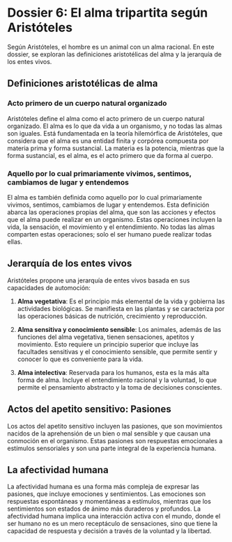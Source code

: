 # Dossier 6: El alma tripartita según Aristóteles

Según Aristóteles, el hombre es un animal con un alma racional. En este dossier, se exploran las definiciones aristotélicas del alma y la jerarquía de los entes vivos.

## Definiciones aristotélicas de alma

### Acto primero de un cuerpo natural organizado

Aristóteles define el alma como el acto primero de un cuerpo natural organizado. El alma es lo que da vida a un organismo, y no todas las almas son iguales. Está fundamentada en la teoría hilemórfica de Aristóteles, que considera que el alma es una entidad finita y corpórea compuesta por materia prima y forma sustancial. La materia es la potencia, mientras que la forma sustancial, es el alma, es el acto primero que da forma al cuerpo.

### Aquello por lo cual primariamente vivimos, sentimos, cambiamos de lugar y entendemos

El alma es también definida como aquello por lo cual primariamente vivimos, sentimos, cambiamos de lugar y entendemos. Esta definición abarca las operaciones propias del alma, que son las acciones y efectos que el alma puede realizar en un organismo. Estas operaciones incluyen la vida, la sensación, el movimiento y el entendimiento. No todas las almas comparten estas operaciones; solo el ser humano puede realizar todas ellas.

## Jerarquía de los entes vivos

Aristóteles propone una jerarquía de entes vivos basada en sus capacidades de automoción:

1. **Alma vegetativa**: Es el principio más elemental de la vida y gobierna las actividades biológicas. Se manifiesta en las plantas y se caracteriza por las operaciones básicas de nutrición, crecimiento y reproducción.

2. **Alma sensitiva y conocimiento sensible**: Los animales, además de las funciones del alma vegetativa, tienen sensaciones, apetitos y movimiento. Esto requiere un principio superior que incluye las facultades sensitivas y el conocimiento sensible, que permite sentir y conocer lo que es conveniente para la vida.

3. **Alma intelectiva**: Reservada para los humanos, esta es la más alta forma de alma. Incluye el entendimiento racional y la voluntad, lo que permite el pensamiento abstracto y la toma de decisiones conscientes.

## Actos del apetito sensitivo: Pasiones

Los actos del apetito sensitivo incluyen las pasiones, que son movimientos nacidos de la aprehensión de un bien o mal sensible y que causan una conmoción en el organismo. Estas pasiones son respuestas emocionales a estímulos sensoriales y son una parte integral de la experiencia humana.

## La afectividad humana

La afectividad humana es una forma más compleja de expresar las pasiones, que incluye emociones y sentimientos. Las emociones son respuestas espontáneas y momentáneas a estímulos, mientras que los sentimientos son estados de ánimo más duraderos y profundos. La afectividad humana implica una interacción activa con el mundo, donde el ser humano no es un mero receptáculo de sensaciones, sino que tiene la capacidad de respuesta y decisión a través de la voluntad y la libertad.
